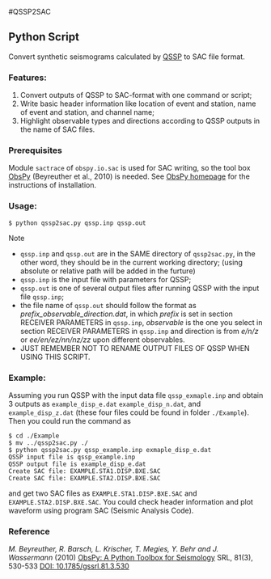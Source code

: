 #QSSP2SAC

## Python Script

Convert synthetic seismograms calculated by [QSSP](ftp://ftp.gfz-potsdam.de/pub/home/turk/wang/qssp2020-code+input.rar) to SAC file format.

### Features:
1. Convert outputs of QSSP to SAC-format with one command or script;
2. Write basic header information like location of event and station, name of event and station, and channel name;
3. Highlight observable types and directions according to QSSP outputs in the name of SAC files.

### Prerequisites
Module `sactrace` of `obspy.io.sac` is used for SAC writing, so the tool box [ObsPy](https://github.com/obspy/obspy/wiki)
(Beyreuther et al., 2010) is needed. See [ObsPy homepage](https://github.com/obspy/obspy/wiki#installation) for the instructions of installation.

### Usage:
```
$ python qssp2sac.py qssp.inp qssp.out
```
Note
- `qssp.inp` and `qssp.out` are in the SAME directory of `qssp2sac.py`, in the other word, they should be
  in the current working directory; (using absolute or relative path will be added in the furture)
- `qssp.inp` is the input file with parameters for QSSP;
- `qssp.out` is one of several output files after running QSSP with the input file `qssp.inp`;
- the file name of `qssp.out` should follow the format as *prefix_observable_direction.dat*, in which
  *prefix* is set in section RECEIVER PARAMETERS in `qssp.inp`, *observable* is the one you select in
  section RECEIVER PARAMETERS in `qssp.inp` and direction is from *e/n/z* or *ee/en/ez/nn/nz/zz* upon
  different observables.
- JUST REMEMBER NOT TO RENAME OUTPUT FILES OF QSSP WHEN USING THIS SCRIPT.

### Example:
Assuming you run QSSP with the input data file `qssp_exmaple.inp` and obtain 3 outputs as `example_disp_e.dat`
`example_disp_n.dat`, and `example_disp_z.dat` (these four files could be found in folder `./Example`).
Then you could run the command as
```
$ cd ./Example
$ mv ../qssp2sac.py ./
$ python qssp2sac.py qssp_example.inp exmaple_disp_e.dat
QSSP input file is qssp_example.inp
QSSP output file is example_disp_e.dat
Create SAC file: EXAMPLE.STA1.DISP.BXE.SAC
Create SAC file: EXAMPLE.STA2.DISP.BXE.SAC
```
and get two SAC files as `EXAMPLE.STA1.DISP.BXE.SAC` and `EXAMPLE.STA2.DISP.BXE.SAC`. You could check header information
and plot waveform using program SAC (Seismic Analysis Code).

### Reference
*M. Beyreuther, R. Barsch, L. Krischer, T. Megies, Y. Behr and J. Wassermann* (2010)
[ObsPy: A Python Toolbox for Seismology](http://www.seismosoc.org/Publications/SRL/SRL_81/srl_81-3_es/)
SRL, 81(3), 530-533
[DOI: 10.1785/gssrl.81.3.530](http://dx.doi.org/10.1785/gssrl.81.3.530)
